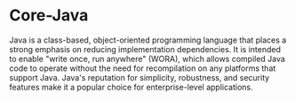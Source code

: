 # Core-Java

Java is a class-based, object-oriented programming language that places a strong emphasis on reducing implementation dependencies. It is intended to enable "write once, run anywhere" (WORA), which allows compiled Java code to operate without the need for recompilation on any platforms that support Java.  Java's reputation for simplicity, robustness, and security features make it a popular choice for enterprise-level applications.
